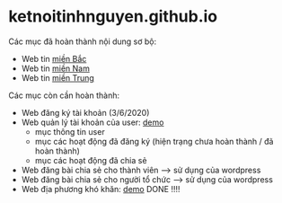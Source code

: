 # ketnoitinhnguyen.github.io

Các mục đã hoàn thành nội dung sơ bộ:
- Web tin [miền Bắc](https://ketnoitinhnguyen.github.io/mienbac.html)
- Web tin [miền Nam](https://ketnoitinhnguyen.github.io/miennam.html)
- Web tin [miền Trung](https://ketnoitinhnguyen.github.io/mientrung.html)

Các mục còn cần hoàn thành:
- Web đăng ký tài khoản (3/6/2020)
- Web quản lý tài khoản của user: [demo](https://ketnoitinhnguyen.github.io/user.html)
  + mục thông tin user
  + mục các hoạt động đã đăng ký (hiện trạng chưa hoàn thành / đã hoàn thành)
  + mục các hoạt động đã chia sẻ
- Web đăng bài chia sẻ cho thành viên --> sử dụng của wordpress
- Web đăng bài chia sẻ cho người tổ chức --> sử dụng của wordpress
- Web địa phương khó khăn: [demo](https://ketnoitinhnguyen.github.io/share.html)
DONE !!!! 

